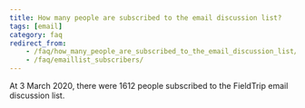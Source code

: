 ```yaml
---
title: How many people are subscribed to the email discussion list?
tags: [email]
category: faq
redirect_from:
    - /faq/how_many_people_are_subscribed_to_the_email_discussion_list/
    - /faq/emaillist_subscribers/
---
```


At 3 March 2020, there were 1612 people subscribed to the FieldTrip email discussion list.
